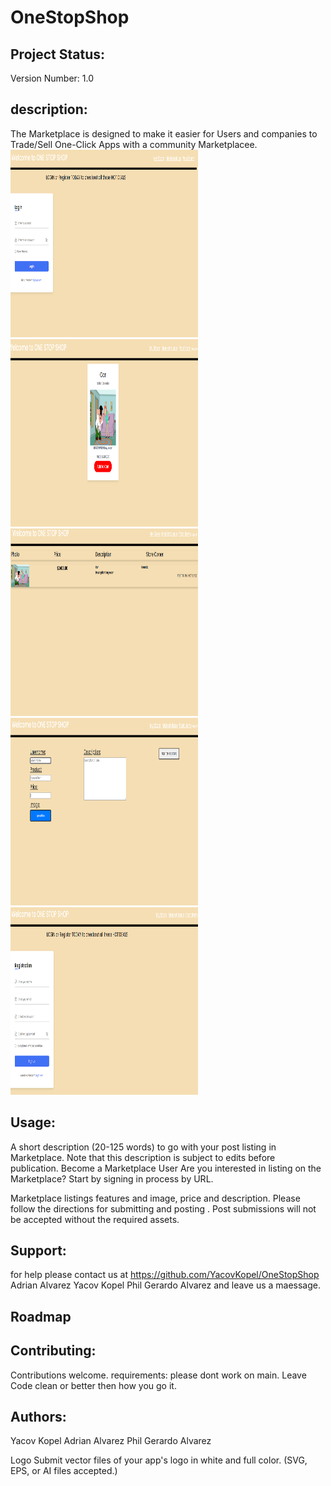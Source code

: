 # OneStopShop


## Project Status:

Version Number: 1.0

## description:

The Marketplace is designed to make it easier for Users and companies to Trade/Sell One-Click Apps with a community Marketplacee.
<img src="./public/image/login.png" alt="login page" height=300 width=300>
<img src="./public/image/marketplace.png" alt="marketplace" height=300 width=300>
<img src="./public/image/my store.png" alt="my store" height=300 width=300>
<img src="./public/image/new item post.png" alt="new item posting" height=300 width=300>
<img src="./public/image/Screenshot (99).png" alt="singin page" height=300 width=300>

## Usage:
A short description (20-125 words) to go with your post listing in Marketplace. Note that this description is subject to edits before publication.
Become a Marketplace User
Are you interested in listing on the Marketplace? Start by signing in process by URL.

Marketplace listings features and image, price and description. Please follow the directions for submitting and posting . Post submissions will not be accepted without the required assets.

## Support:
for help please contact us at 
https://github.com/YacovKopel/OneStopShop
Adrian Alvarez
Yacov Kopel
Phil
Gerardo Alvarez
and leave us a maessage.

## Roadmap


## Contributing:
Contributions welcome.
requirements:
please dont work on main.
Leave Code clean or better then how you go it.

## Authors:
Yacov Kopel
Adrian Alvarez
Phil
Gerardo Alvarez


Logo
Submit vector files of your app's logo in white and full color. (SVG, EPS, or AI files accepted.)

